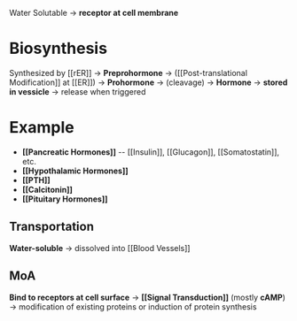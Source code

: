 Water Solutable -> **receptor at cell membrane**

# Biosynthesis
Synthesized by [[rER]] → **Preprohormone** → ([[Post-translational Modification]] at [[ER]]) → **Prohormone** → (cleavage) → **Hormone** -> **stored in vessicle** -> release when triggered

# Example
- **[[Pancreatic Hormones]]** -- [[Insulin]], [[Glucagon]], [[Somatostatin]], etc.
- **[[Hypothalamic Hormones]]**
- **[[PTH]]**
- **[[Calcitonin]]**
- **[[Pituitary Hormones]]**

## Transportation
**Water-soluble** -> dissolved into [[Blood Vessels]]

## MoA
**Bind to receptors at cell surface** -> **[[Signal Transduction]]** (mostly **cAMP**) -> modification of existing proteins or induction of protein synthesis